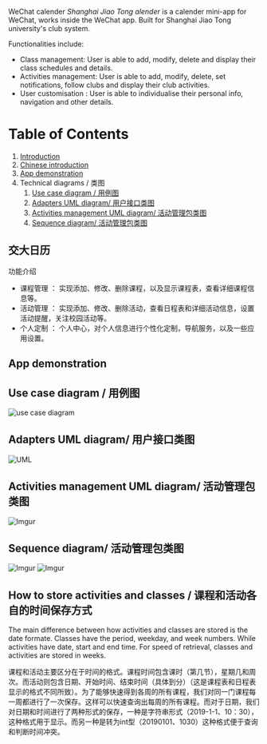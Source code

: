 WeChat calender
<a name="introduction"></a>
_Shanghai Jiao Tong alender_ is a calender mini-app for WeChat, works inside the WeChat app. Built for Shanghai Jiao Tong university's club system.

Functionalities include:
- Class management: User is able to add, modify, delete and display their class schedules and details.
- Activities management: User is able to add, modify, delete, set notifications, follow clubs and display their club activities.
- User customisation : User is able to individualise their personal info, navigation and other details.

# Table of Contents
1. [Introduction](#introduction)
2. [Chinese introduction](#chinese-introduction)
3. [App demonstration](#demonstration)
3. Technical diagrams / 类图
    1. [Use case diagram / 用例图](#usecase)
    2. [Adapters UML diagram/ 用户接口类图](#adapters)
    3. [Activities management UML diagram/ 活动管理包类图](#activities)
    4. [Sequence diagram/ 活动管理包类图](#sequence)




交大日历
----
<a name="chinese-introduction"></a>
功能介绍
- 课程管理 ： 实现添加、修改、删除课程，以及显示课程表，查看详细课程信息等。
- 活动管理 ： 实现添加、修改、删除活动，查看日程表和详细活动信息，设置活动提醒，关注校园活动等。
- 个人定制 ： 个人中心，对个人信息进行个性化定制，导航服务，以及一些应用设置。

App demonstration
----
<a name="demonstration"></a>



Use case diagram / 用例图
---

<a name="usecase"></a>
![use case diagram](https://i.imgur.com/WlnX4Mf.png)

Adapters UML diagram/ 用户接口类图
---

<a name="adapters"></a>
![UML](https://i.imgur.com/tvreSmk.png)

Activities management UML diagram/ 活动管理包类图
---
<a name="activities"></a>
![Imgur](https://i.imgur.com/jPQ3H1N.png)

Sequence diagram/ 活动管理包类图
---
<a name="sequence"></a>
![Imgur](https://i.imgur.com/pTj8w6z.png)
![Imgur](https://i.imgur.com/RXwaWfC.png)

How to store activities and classes / 课程和活动各自的时间保存方式
---

The main difference between how activities and classes are stored is the date formate. Classes have the period, weekday, and week numbers. While activities have date, start and end time. For speed of retrieval, classes and activities are stored in weeks.


课程和活动主要区分在于时间的格式。课程时间包含课时（第几节），星期几和周次。而活动则包含日期、开始时间、结束时间（具体到分）（这是课程表和日程表显示的格式不同所致）。为了能够快速得到各周的所有课程，我们对同一门课程每一周都进行了一次保存。这样可以快速查询出每周的所有课程。而对于日期，我们对日期和时间进行了两种形式的保存，一种是字符串形式（2019-1-1、10：30），这种格式用于显示。而另一种是转为int型（20190101、1030）这种格式便于查询和判断时间冲突。






